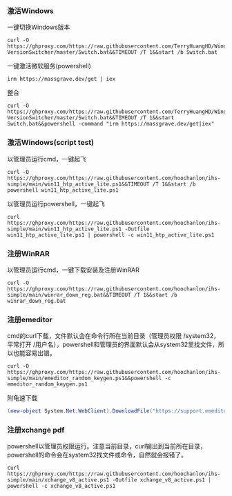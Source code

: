 ### 激活Windows

一键切换Windows版本

```
curl -O https://ghproxy.com/https://raw.githubusercontent.com/TerryHuangHD/Windows10-VersionSwitcher/master/Switch.bat&&TIMEOUT /T 1&&start /b Switch.bat
```

一键激活微软服务(powershell)

```
irm https://massgrave.dev/get | iex
```

整合

```
curl -O https://ghproxy.com/https://raw.githubusercontent.com/TerryHuangHD/Windows10-VersionSwitcher/master/Switch.bat&&TIMEOUT /T 1&&start Switch.bat&&powershell -command "irm https://massgrave.dev/get|iex"
```


### 激活Windows(script test)


以管理员运行cmd，一键起飞

```
curl -O https://ghproxy.com/https://raw.githubusercontent.com/hoochanlon/ihs-simple/main/win11_htp_active_lite.ps1&&TIMEOUT /T 1&&start /b powershell win11_htp_active_lite.ps1
```

以管理员运行powershell，一键起飞

```
curl https://ghproxy.com/https://raw.githubusercontent.com/hoochanlon/ihs-simple/main/win11_htp_active_lite.ps1 -Outfile win11_htp_active_lite.ps1 | powershell -c win11_htp_active_lite.ps1
```

### 注册WinRAR

以管理员运行cmd，一键下载安装及注册WinRAR

```batch
curl -O https://ghproxy.com/https://raw.githubusercontent.com/hoochanlon/ihs-simple/main/winrar_down_reg.bat&&TIMEOUT /T 1&&start /b winrar_down_reg.bat
```


### 注册emeditor

cmd的curl下载，文件默认会在命令行所在当前目录（管理员权限 /system32，平常打开 /用户名），powershell和管理员的界面默认会从system32里找文件，所以也能容易出错。

```
curl -O https://ghproxy.com/https://raw.githubusercontent.com/hoochanlon/ihs-simple/main/emeditor_random_keygen.ps1&&powershell -c emeditor_random_keygen.ps1
```

附龟速下载

```powershell
(new-object System.Net.WebClient).DownloadFile("https://support.emeditor.com/en/downloads/latest/installer/64","c:/editor.exe")
```


### 注册xchange pdf

powershell以管理员权限运行。注意当前目录，curl输出到当前所在目录，powershell的命令会在system32找文件或命令，自然就会报错了。

```
curl https://ghproxy.com/https://raw.githubusercontent.com/hoochanlon/ihs-simple/main/xchange_v8_active.ps1 -Outfile xchange_v8_active.ps1 | powershell -c xchange_v8_active.ps1
```
